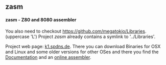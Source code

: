 ## zasm

#### zasm - Z80 and 8080 assembler

You also need to checkout https://github.com/megatokio/Libraries. (uppercase 'L')
Project *zasm* already contains a symlink to '../Libraries'.

Project web page: [k1.spdns.de](https://k1.spdns.de/Develop/Projects/zasm/Distributions/).
There you can download Binaries for OSX and Linux and some older versions for other OSes
and there you find the [Documentation](https://k1.spdns.de/Develop/Projects/zasm/Documentation/)
and an [online assembler](https://k1.spdns.de/cgi-bin/zasm.cgi).

